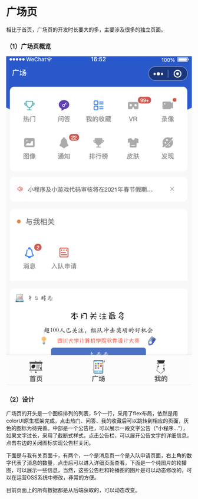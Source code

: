 # 广场页

相比于首页，广场页的开发时长要大的多，主要涉及很多的独立页面。

### （1）广场页概览

![&#x6982;&#x89C8;](../../../.gitbook/assets/image%20%2840%29.png)

### （2）设计

广场页的开头是一个图标排列的列表，5个一行，采用了flex布局，依然是用colorUI原生框架完成，点击热门、问答、我的收藏后可以跳转到相应的页面，灰色的图标为待完善。中部是一个公告栏，可以展示一段文字公告（“小程序...“），如果文字过长，采用了截断式样式，点击公告栏，可以展开公告文字的详细信息，点击右边的关闭图标实现公告栏关闭。

下面是与我有关页面卡，有两个，一个是消息页一个是入队申请页面，右上角的数字代表了消息的数量，点击后可以进入详细页面查看，下面是一个纯图片的轮播图，可以展示一些信息，当然，这些公告栏和轮播图的图片是可以动态修改的，可以在运营OSS系统中修改，非常的方便。

目前页面上的所有数据都是从后端获取的，可以动态改变。



